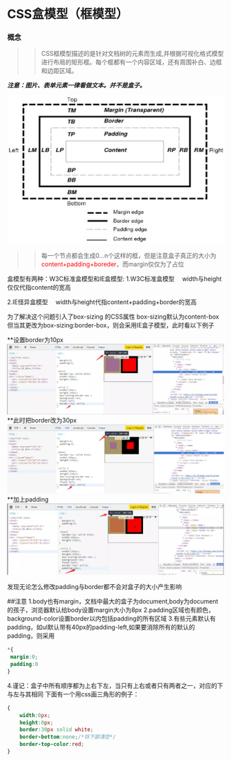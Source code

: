 # CSS盒模型（框模型）


### 概念
>>CSS框模型描述的是针对文档树的元素而生成,并根据可视化格式模型进行布局的矩形框。每个框都有一个内容区域，还有周围补白、边框和边距区域。

***注意：图片、表单元素一律看做文本。并不是盒子。***

![CSS2框模型](./img/image046.jpg "CSS2框模型")
>>每一个节点都会生成0...n个这样的框，但是注意盒子真正的大小为<font color=red>content+padding+boreder</font>，而margin仅仅为了占位

盒模型有两种：W3C标准盒模型和IE盒模型:
1.W3C标准盒模型
&emsp;width与height仅仅代指content的宽高

2.IE怪异盒模型
&emsp;width与height代指content+padding+border的宽高

为了解决这个问题引入了box-sizing 的CSS属性
box-sizing默认为content-box
但当其更改为box-sizing:border-box，则会采用IE盒子模型，此时看以下例子

**设置border为10px
![](./img/box-1.png)
**此时把border改为30px
![](./img/box-2.png)
**加上padding
![](./img/box-3.png)

发现无论怎么修改padding与border都不会对盒子的大小产生影响

##注意
1.body也有margin，文档中最大的盒子为document,body为document的孩子，浏览器默认给body设置margin大小为8px
2.padding区域也有颜色，background-color设置border以内包括padding的所有区域
3.有些元素默认有padding，如ul默认带有40px的padding-left,如果要消除所有的默认的padding，则采用
```CSS
*{
 margin:0;
 padding:0
}
```

4.谨记：盒子中所有顺序都为上右下左，当只有上右或者只有两者之一，对应的下与左与其相同
下面有一个用css画三角形的例子：
```CSS
{
    width:0px;
    height:0px;
    border:30px solid white;
    border-bottom:none;/*将下部清空*/
    border-top-color:red;
}
```